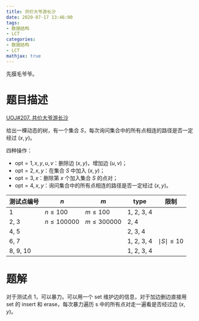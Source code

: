 ```yaml
---
title: 共价大爷游长沙
date: 2020-07-17 13:46:00
tags: 
- 数据结构
- LCT
categories:
- 数据结构
- LCT
mathjax: true
---
```


先膜毛爷爷。

# 题目描述

[UOJ#207. 共价大爷游长沙](https://uoj.ac/problem/207)

给出一棵动态的树，有一个集合 $S$，每次询问集合中的所有点相连的路径是否一定经过 $(x, y)$。

四种操作：
- $\text{opt} = 1, x, y, u, v$：删除边 $(x, y)$，增加边 $(u, v)$；
- $\text{opt} = 2, x, y$：在集合 $S$ 中加入 $(x, y)$；
- $\text{opt} = 3, x$：删除第 $x$ 个加入集合 $S$ 的点对；
- $\text{opt} = 4, x, y$：询问集合中的所有点相连的路径是否一定经过 $(x, y)$。

|测试点编号|$n$|$m$|$\text{type}$|限制|
|--|--|--|--|--|
|1|$n \le 100$|$m \le 100$|1, 2, 3, 4||
|2, 3|$n \le 100000$|$m \le 300000$|2, 4||
|4, 5|||2, 3, 4||
|6, 7|||1, 2, 3, 4|$\mid S\mid \le 10$|
|8, 9, 10|||1, 2, 3, 4|

# 题解

对于测试点 1，可以暴力。可以用一个 set 维护边的信息，对于加边删边直接用 set 的 insert 和 erase，每次暴力遍历 s 中的所有点对走一遍看是否经过边 $(x, y)$。
